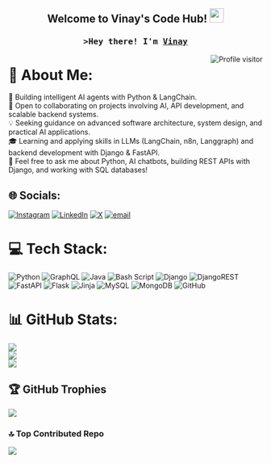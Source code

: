 <h2 align="center">
  Welcome to Vinay's Code Hub!
  <img src="https://media.giphy.com/media/hvRJCLFzcasrR4ia7z/giphy.gif" width="28">
</h2>



<!-- Intro -->
<h3 align="center">
  <samp>&gt;Hey there! I'm
    <b><a target="_blank" href="https://github.com/vinay-ghate">Vinay</a></b>
  </samp>
  
</h3>
<a href="https://komarev.com/ghpvc/?username=vinay-ghate">
  <img align="right" src="https://komarev.com/ghpvc/?username=vinay-ghate&label=Profile%20views&color=0e75b6&style=flat" alt="Profile visitor" />
</a>


# 💫 About Me:

🤖 Building intelligent AI agents with Python & LangChain.<br>🤝 Open to collaborating on projects involving AI, API development, and scalable backend systems.<br>💡 Seeking guidance on advanced software architecture, system design, and practical AI applications.<br>🎓 Learning and applying skills in LLMs (LangChain, n8n, Langgraph) and backend development with Django & FastAPI.<br>💬 Feel free to ask me about Python, AI chatbots, building REST APIs with Django, and working with SQL databases!


## 🌐 Socials:
[![Instagram](https://img.shields.io/badge/Instagram-%23E4405F.svg?logo=Instagram&logoColor=white)](https://instagram.com/vinay_ghate) [![LinkedIn](https://img.shields.io/badge/LinkedIn-%230077B5.svg?logo=linkedin&logoColor=white)](https://linkedin.com/in/vinay-ghate) [![X](https://img.shields.io/badge/X-black.svg?logo=X&logoColor=white)](https://x.com/vinayghate) [![email](https://img.shields.io/badge/Email-D14836?logo=gmail&logoColor=white)](mailto:vsg0131@gmail.com) 

# 💻 Tech Stack:
![Python](https://img.shields.io/badge/python-3670A0?style=for-the-badge&logo=python&logoColor=ffdd54) ![GraphQL](https://img.shields.io/badge/-GraphQL-E10098?style=for-the-badge&logo=graphql&logoColor=white) ![Java](https://img.shields.io/badge/java-%23ED8B00.svg?style=for-the-badge&logo=openjdk&logoColor=white) ![Bash Script](https://img.shields.io/badge/bash_script-%23121011.svg?style=for-the-badge&logo=gnu-bash&logoColor=white) ![Django](https://img.shields.io/badge/django-%23092E20.svg?style=for-the-badge&logo=django&logoColor=white) ![DjangoREST](https://img.shields.io/badge/DJANGO-REST-ff1709?style=for-the-badge&logo=django&logoColor=white&color=ff1709&labelColor=gray) ![FastAPI](https://img.shields.io/badge/FastAPI-005571?style=for-the-badge&logo=fastapi) ![Flask](https://img.shields.io/badge/flask-%23000.svg?style=for-the-badge&logo=flask&logoColor=white) ![Jinja](https://img.shields.io/badge/jinja-white.svg?style=for-the-badge&logo=jinja&logoColor=black) ![MySQL](https://img.shields.io/badge/mysql-4479A1.svg?style=for-the-badge&logo=mysql&logoColor=white) ![MongoDB](https://img.shields.io/badge/MongoDB-%234ea94b.svg?style=for-the-badge&logo=mongodb&logoColor=white) ![GitHub](https://img.shields.io/badge/github-%23121011.svg?style=for-the-badge&logo=github&logoColor=white)
# 📊 GitHub Stats:
![](https://github-readme-stats.vercel.app/api?username=vinay-ghate&theme=dark&hide_border=true&include_all_commits=true&count_private=true)<br/>
![](https://nirzak-streak-stats.vercel.app/?user=vinay-ghate&theme=dark&hide_border=true)<br/>
![](https://github-readme-stats.vercel.app/api/top-langs/?username=vinay-ghate&theme=dark&hide_border=true&include_all_commits=true&count_private=true&layout=compact)

## 🏆 GitHub Trophies
![](https://github-profile-trophy.vercel.app/?username=vinay-ghate&theme=tokyonight&no-frame=true&no-bg=true&margin-w=4)

### 🔝 Top Contributed Repo
![](https://github-contributor-stats.vercel.app/api?username=vinay-ghate&limit=5&theme=dark&combine_all_yearly_contributions=true)


